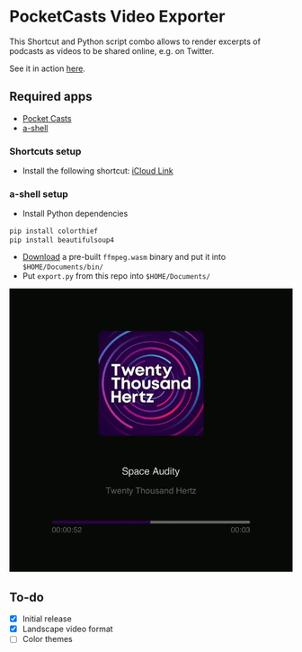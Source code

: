 # PocketCasts Video Exporter
This Shortcut and Python script combo allows to render excerpts of podcasts as videos to be shared online, e.g. on Twitter.

See it in action [here](https://twitter.com/jankais3r/status/1363887846784917507).


## Required apps
- [Pocket Casts](https://apps.apple.com/us/app/pocket-casts/id414834813)
- [a-shell](https://apps.apple.com/us/app/a-shell/id1473805438)

### Shortcuts setup
- Install the following shortcut: [iCloud Link](https://www.icloud.com/shortcuts/64fa0bddb6a14e90a29820c79f3143da)

### a-shell setup
- Install Python dependencies
```
pip install colorthief
pip install beautifulsoup4
```
- [Download](https://github.com/holzschu/a-Shell-commands/releases/tag/0.1) a pre-built `ffmpeg.wasm` binary and put it into `$HOME/Documents/bin/`
- Put `export.py` from this repo into `$HOME/Documents/`

![Demo](https://github.com/jankais3r/PocketCasts-Video-Exporter/blob/main/demo.png)

## To-do
- [x] Initial release
- [x] Landscape video format
- [ ] Color themes

